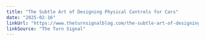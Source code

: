 ```yaml
---
title: "The Subtle Art of Designing Physical Controls for Cars"
date: "2025-02-16"
linkUrl: "https://www.theturnsignalblog.com/the-subtle-art-of-designing-physical-control-for-cars/?ref=rogerwong.me"
linkSource: "The Turn Signal"
---
```

